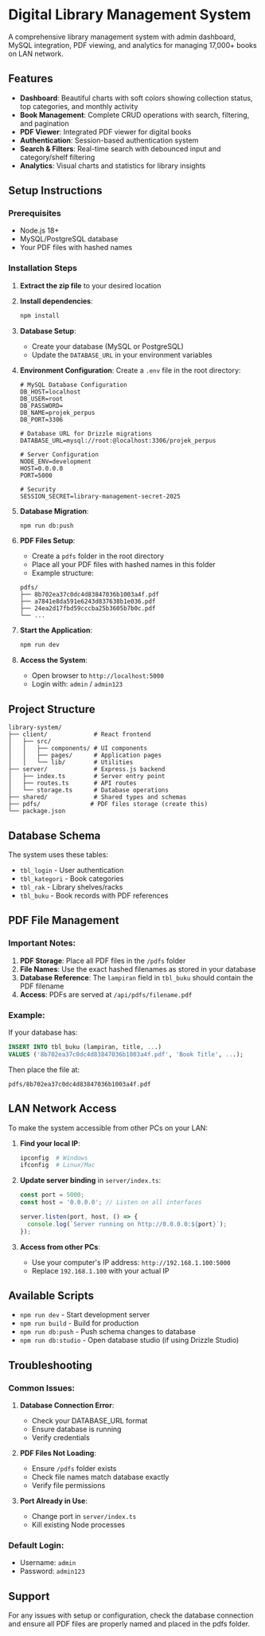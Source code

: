 # Digital Library Management System

A comprehensive library management system with admin dashboard, MySQL integration, PDF viewing, and analytics for managing 17,000+ books on LAN network.

## Features

- **Dashboard**: Beautiful charts with soft colors showing collection status, top categories, and monthly activity
- **Book Management**: Complete CRUD operations with search, filtering, and pagination
- **PDF Viewer**: Integrated PDF viewer for digital books
- **Authentication**: Session-based authentication system
- **Search & Filters**: Real-time search with debounced input and category/shelf filtering
- **Analytics**: Visual charts and statistics for library insights

## Setup Instructions

### Prerequisites

- Node.js 18+ 
- MySQL/PostgreSQL database
- Your PDF files with hashed names

### Installation Steps

1. **Extract the zip file** to your desired location
2. **Install dependencies**:
   ```bash
   npm install
   ```

3. **Database Setup**:
   - Create your database (MySQL or PostgreSQL)
   - Update the `DATABASE_URL` in your environment variables

4. **Environment Configuration**:
   Create a `.env` file in the root directory:
   ```env
   # MySQL Database Configuration
   DB_HOST=localhost
   DB_USER=root
   DB_PASSWORD=
   DB_NAME=projek_perpus
   DB_PORT=3306
   
   # Database URL for Drizzle migrations
   DATABASE_URL=mysql://root:@localhost:3306/projek_perpus
   
   # Server Configuration
   NODE_ENV=development
   HOST=0.0.0.0
   PORT=5000
   
   # Security
   SESSION_SECRET=library-management-secret-2025
   ```

5. **Database Migration**:
   ```bash
   npm run db:push
   ```

6. **PDF Files Setup**:
   - Create a `pdfs` folder in the root directory
   - Place all your PDF files with hashed names in this folder
   - Example structure:
   ```
   pdfs/
   ├── 8b702ea37c0dc4d83847036b1003a4f.pdf
   ├── a7841e8da591e6243d837638b1e036.pdf
   ├── 24ea2d17fbd59cccba25b3605b7b0c.pdf
   └── ...
   ```

7. **Start the Application**:
   ```bash
   npm run dev
   ```

8. **Access the System**:
   - Open browser to `http://localhost:5000`
   - Login with: `admin` / `admin123`

## Project Structure

```
library-system/
├── client/             # React frontend
│   ├── src/
│   │   ├── components/ # UI components
│   │   ├── pages/      # Application pages
│   │   └── lib/        # Utilities
├── server/             # Express.js backend
│   ├── index.ts        # Server entry point
│   ├── routes.ts       # API routes
│   └── storage.ts      # Database operations
├── shared/             # Shared types and schemas
├── pdfs/              # PDF files storage (create this)
└── package.json
```

## Database Schema

The system uses these tables:
- `tbl_login` - User authentication
- `tbl_kategori` - Book categories
- `tbl_rak` - Library shelves/racks
- `tbl_buku` - Book records with PDF references

## PDF File Management

### Important Notes:
1. **PDF Storage**: Place all PDF files in the `/pdfs` folder
2. **File Names**: Use the exact hashed filenames as stored in your database
3. **Database Reference**: The `lampiran` field in `tbl_buku` should contain the PDF filename
4. **Access**: PDFs are served at `/api/pdfs/filename.pdf`

### Example:
If your database has:
```sql
INSERT INTO tbl_buku (lampiran, title, ...) 
VALUES ('8b702ea37c0dc4d83847036b1003a4f.pdf', 'Book Title', ...);
```

Then place the file at:
```
pdfs/8b702ea37c0dc4d83847036b1003a4f.pdf
```

## LAN Network Access

To make the system accessible from other PCs on your LAN:

1. **Find your local IP**:
   ```bash
   ipconfig  # Windows
   ifconfig  # Linux/Mac
   ```

2. **Update server binding** in `server/index.ts`:
   ```typescript
   const port = 5000;
   const host = '0.0.0.0'; // Listen on all interfaces
   
   server.listen(port, host, () => {
     console.log(`Server running on http://0.0.0.0:${port}`);
   });
   ```

3. **Access from other PCs**:
   - Use your computer's IP address: `http://192.168.1.100:5000`
   - Replace `192.168.1.100` with your actual IP

## Available Scripts

- `npm run dev` - Start development server
- `npm run build` - Build for production
- `npm run db:push` - Push schema changes to database
- `npm run db:studio` - Open database studio (if using Drizzle Studio)

## Troubleshooting

### Common Issues:

1. **Database Connection Error**:
   - Check your DATABASE_URL format
   - Ensure database is running
   - Verify credentials

2. **PDF Files Not Loading**:
   - Ensure `/pdfs` folder exists
   - Check file names match database exactly
   - Verify file permissions

3. **Port Already in Use**:
   - Change port in `server/index.ts`
   - Kill existing Node processes

### Default Login:
- Username: `admin`
- Password: `admin123`

## Support

For any issues with setup or configuration, check the database connection and ensure all PDF files are properly named and placed in the pdfs folder.
